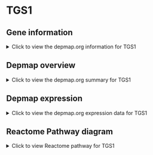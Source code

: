 <h1>TGS1</h1>

<h2>Gene information</h2>
<details>
  <summary>Click to view the depmap.org information for TGS1</summary>
  <iframe src="https://depmap.org/portal/gene/TGS1?tab=about" style="border:none;width:100%;height:800px"></iframe>
</details>

<h2>Depmap overview</h2>
<details>
  <summary>Click to view the depmap.org summary for TGS1</summary>
  <iframe src="https://depmap.org/portal/gene/TGS1?tab=overview" style="border:none;width:100%;height:800px"></iframe>
</details>

<h2>Depmap expression</h2>
<details>
  <summary>Click to view the depmap.org expression data for TGS1</summary>
  <iframe src="https://depmap.org/portal/gene/TGS1?tab=characterization" style="border:none;width:100%;height:800px"></iframe>
</details>



<h2>Reactome Pathway diagram</h2>
<details>
  <summary>Click to view Reactome pathway for TGS1</summary>
  <p>Circadian Clock</p>
  <iframe src="https://reactome.org/PathwayBrowser/#/R-HSA-400253" style="border:none;width:100%;height:800px"></iframe>
</details>



